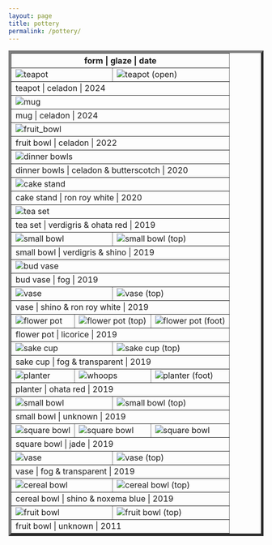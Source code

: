 ```yaml
---
layout: page
title: pottery
permalink: /pottery/
---
```


<table style="width:100%" border="5">
  <tr>
    <th colspan="12">form | glaze | date</th>
  </tr>

  <tr>
    <td colspan="6"><img src="teapot_closed.jpg" alt="teapot"></td>
    <td colspan="6"><img src="teapot_open.jpg" alt="teapot (open)"></td>
  </tr>
  <tr>
    <td colspan="12">teapot | celadon | 2024</td>
  </tr>


  <tr>
    <td colspan="12"><img src="mug.jpg" alt="mug"></td>
  </tr>
  <tr>
    <td colspan="12">mug | celadon | 2024</td>
  </tr>


  <tr>
    <td colspan="12"><img src="fruit_bowl.jpg" alt="fruit_bowl"></td>
  </tr>
  <tr>
    <td colspan="12">fruit bowl | celadon | 2022</td>
  </tr>

  <tr>
    <td colspan="12"><img src="dinner_bowls.jpg" alt="dinner bowls"></td>
  </tr>
  <tr>
    <td colspan="12">dinner bowls | celadon & butterscotch | 2020</td>
  </tr>

  <tr>
    <td colspan="12"><img src="cake_stand.jpg" alt="cake stand"></td>
  </tr>
  <tr>
    <td colspan="12">cake stand | ron roy white | 2020</td>
  </tr>

  <tr>
    <td colspan="12"><img src="teaset1.JPG" alt="tea set"></td>
  </tr>
  <tr>
    <td colspan="12">tea set | verdigris & ohata red | 2019</td>
  </tr>

  <tr>
    <td colspan="6"><img src="small-bowl1.JPG" alt="small bowl"></td>
    <td colspan="6"><img src="small-bowl1_top.JPG" alt="small bowl (top)"></td>
  </tr>
  <tr>
    <td colspan="12">small bowl | verdigris & shino | 2019</td>
  </tr>

  <tr>
    <td colspan="12"><img src="bud-vase.JPG" alt="bud vase"></td>
  </tr>
  <tr>
    <td colspan="12">bud vase | fog | 2019</td>
  </tr>

  <tr>
    <td colspan="6"><img src="vase1.JPG" alt="vase"></td>
    <td colspan="6"><img src="vase1_top.JPG" alt="vase (top)"></td>
  </tr>
  <tr>
    <td colspan="12">vase | shino & ron roy white | 2019</td>
  </tr>

  <tr>
    <td colspan="4"><img src="flower-pot.JPG" alt="flower pot"></td>
    <td colspan="4"><img src="flower-pot_top.JPG" alt="flower pot (top)"></td>
    <td colspan="4"><img src="flower-pot_foot.JPG" alt="flower pot (foot)"></td>
  </tr>
  <tr>
    <td colspan="12">flower pot | licorice | 2019</td>
  </tr>

  <tr>
    <td colspan="6"><img src="sake-cup.JPG" alt="sake cup"></td>
    <td colspan="6"><img src="sake-cup_top.JPG" alt="sake cup (top)"></td>
  </tr>
  <tr>
    <td colspan="12">sake cup | fog & transparent | 2019</td>
  </tr>

  <tr>
    <td colspan="4"><img src="planter1.JPG" alt="planter"></td>
    <td colspan="4"><img src="planter1_top.JPG" alt="whoops"></td>
    <td colspan="4"><img src="planter1_foot.JPG" alt="planter (foot)"></td>
  </tr>
  <tr>
    <td colspan="12">planter | ohata red | 2019</td>
  </tr>

  <tr>
    <td colspan="6"><img src="small-bowl2.JPG" alt="small bowl"></td>
    <td colspan="6"><img src="small-bowl2_top.JPG" alt="small bowl (top)"></td>
  </tr>
  <tr>
    <td colspan="12">small bowl | unknown | 2019</td>
  </tr>

  <tr>
    <td colspan="4"><img src="square-bowl.JPG" alt="square bowl"></td>
    <td colspan="4"><img src="square-bowl_top.JPG" alt="square bowl"></td>
    <td colspan="4"><img src="square-bowl_foot.JPG" alt="square bowl"></td>
  </tr>
  <tr>
    <td colspan="12">square bowl | jade | 2019</td>
  </tr>

  <tr>
    <td colspan="6"><img src="vase2.JPG" alt="vase"></td>
    <td colspan="6"><img src="vase2_top.JPG" alt="vase (top)"></td>
  </tr>
  <tr>
    <td colspan="12">vase | fog & transparent | 2019</td>
  </tr>

  <tr>
    <td colspan="6"><img src="cereal-bowl.JPG" alt="cereal bowl"></td>
    <td colspan="6"><img src="cereal-bowl_top.JPG" alt="cereal bowl (top)"></td>
  </tr>
  <tr>
    <td colspan="12">cereal bowl | shino & noxema blue | 2019</td>
  </tr>

  <tr>
    <td colspan="6"><img src="fruit-bowl.JPG" alt="fruit bowl"></td>
    <td colspan="6"><img src="fruit-bowl_top.JPG" alt="fruit bowl (top)"></td>
  </tr>
  <tr>
    <td colspan="12">fruit bowl | unknown | 2011</td>
  </tr>
</table>
